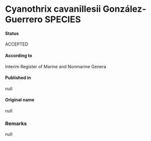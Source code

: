 # Cyanothrix cavanillesii González-Guerrero SPECIES

#### Status
ACCEPTED

#### According to
Interim Register of Marine and Nonmarine Genera

#### Published in
null

#### Original name
null

### Remarks
null